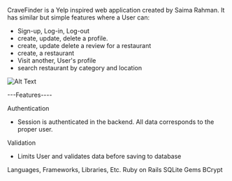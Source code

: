 
CraveFinder is a Yelp inspired web application created by Saima Rahman. It has similar but simple features where
a User can:
- Sign-up, Log-in, Log-out
- create, update, delete a profile.
- create, update delete a review for a restaurant
- create, a restaurant
- Visit another, User's profile
- search restaurant by category and location

![Alt Text](https://media.giphy.com/media/Qu7rEO0EHnF00d460d/giphy.gif)

---Features----

Authentication
- Session is authenticated in the backend. All data corresponds to the proper user.

Validation
- Limits User and validates data before saving to database

Languages, Frameworks, Libraries, Etc.
Ruby on Rails
SQLite
Gems
BCrypt
